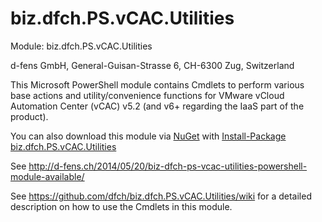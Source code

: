 biz.dfch.PS.vCAC.Utilities
==========================

Module: biz.dfch.PS.vCAC.Utilities

d-fens GmbH, General-Guisan-Strasse 6, CH-6300 Zug, Switzerland

This Microsoft PowerShell module contains Cmdlets to perform various base actions and utility/convenience functions for VMware vCloud Automation Center (vCAC) v5.2 (and v6+ regarding the IaaS part of the product).

You can also download this module via [NuGet](http://nuget.org) with [Install-Package biz.dfch.PS.vCAC.Utilities](https://www.nuget.org/packages/biz.dfch.PS.vCAC.Utilities/)

See http://d-fens.ch/2014/05/20/biz-dfch-ps-vcac-utilities-powershell-module-available/

See https://github.com/dfch/biz.dfch.PS.vCAC.Utilities/wiki for a detailed description on how to use the Cmdlets in this module.
